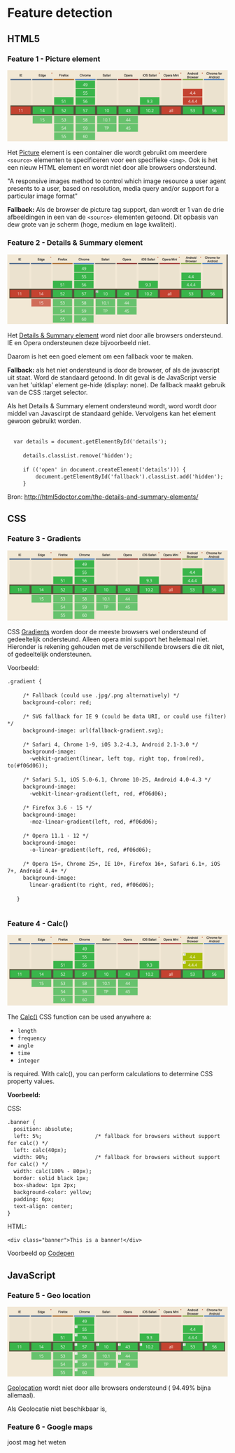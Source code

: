 # Feature detection

## HTML5

### Feature 1 - Picture element

 ![alt text](images-readme/f1.png "Can i use")

Het [Picture](https://developer.mozilla.org/en/docs/Web/HTML/Element/picture) element is een container die wordt gebruikt om
 meerdere `<source>` elementen te specificeren voor een specifieke `<img>`.
 Ook is het een nieuw HTML element en wordt niet door alle browsers ondersteund.
 
 "A responsive images method to control which image resource a user agent presents to a user, based on resolution, media query and/or support for a particular image format"
 
 **Fallback:** Als de browser de picture tag support, dan wordt er 1 van de drie afbeeldingen in een van de `<source>` elementen getoond. Dit
 opbasis van dew grote van je scherm (hoge, medium en lage kwaliteit).
  
 
 ### Feature 2 - Details & Summary element
 
 ![alt text](images-readme/f2.png "Can i use")
 
 Het [Details & Summary element]() word niet door alle browsers ondersteund. IE en Opera ondersteunen deze bijvoorbeeld
  niet.
  
  Daarom is het een goed element om een fallback voor te maken.
  
  **Fallback:** als het niet ondersteund is door de browser, of als de javascript uit staat. Word de standaard getoond. In dit geval
  is de JavaScript versie van het 'uitklap' element ge-hide (display: none). De fallback maakt gebruik van de
  CSS :target selector.
  
  Als het Details & Summary element ondersteund wordt, word wordt door middel van Javascirpt de standaard gehide. Vervolgens kan het element gewoon gebruikt worden.
  
  ```
  
    var details = document.getElementById('details');
   
       details.classList.remove('hidden');
   
       if (('open' in document.createElement('details'))) {
           document.getElementById('fallback').classList.add('hidden');
       }
```

 Bron: http://html5doctor.com/the-details-and-summary-elements/
 
 ## CSS
 
 ### Feature 3 - Gradients
 
  ![alt text](images-readme/f3.png "Can i use")
 
 CSS [Gradients](https://css-tricks.com/css3-gradients/) worden door de meeste browsers wel ondersteund of gedeeltelijk ondersteund.
 Alleen opera mini support het helemaal niet. Hieronder is rekening gehouden met de verschillende browsers die dit niet, of gedeeltelijk
 ondersteunen.
 
 Voorbeeld:
 
 ```
 .gradient {
      
      /* Fallback (could use .jpg/.png alternatively) */
      background-color: red;
    
      /* SVG fallback for IE 9 (could be data URI, or could use filter) */
      background-image: url(fallback-gradient.svg); 
    
      /* Safari 4, Chrome 1-9, iOS 3.2-4.3, Android 2.1-3.0 */
      background-image:
        -webkit-gradient(linear, left top, right top, from(red), to(#f06d06));
      
      /* Safari 5.1, iOS 5.0-6.1, Chrome 10-25, Android 4.0-4.3 */
      background-image:
        -webkit-linear-gradient(left, red, #f06d06);
    
      /* Firefox 3.6 - 15 */
      background-image:
        -moz-linear-gradient(left, red, #f06d06);
    
      /* Opera 11.1 - 12 */
      background-image:
        -o-linear-gradient(left, red, #f06d06);
    
      /* Opera 15+, Chrome 25+, IE 10+, Firefox 16+, Safari 6.1+, iOS 7+, Android 4.4+ */
      background-image:
        linear-gradient(to right, red, #f06d06);
    
    }
    
```

### Feature 4 - Calc()

 ![alt text](images-readme/f4.png "Can i use")
 
 The [Calc()](https://developer.mozilla.org/en/docs/Web/CSS/calc) CSS function can be used anywhere a:
 
 - `length`
 - `frequency`
 - `angle`
 - `time`
 - `integer`
 
 is required. With calc(), you can perform calculations to determine CSS property values.

**Voorbeeld:**

CSS:
```
.banner {
  position: absolute;
  left: 5%;                 /* fallback for browsers without support for calc() */
  left: calc(40px);
  width: 90%;               /* fallback for browsers without support for calc() */
  width: calc(100% - 80px);
  border: solid black 1px;
  box-shadow: 1px 2px;
  background-color: yellow;
  padding: 6px;
  text-align: center;
}
```
HTML:
```
<div class="banner">This is a banner!</div>
```

Voorbeeld op [Codepen](http://codepen.io/pierman1/pen/vxjQjv)

## JavaScript

### Feature 5 - Geo location

 ![alt text](images-readme/f5.png "Can i use")

[Geolocation]() wordt niet door alle browsers ondersteund (	94.49% bijna allemaal).

Als Geolocatie niet beschikbaar is,

### Feature 6 - Google maps


joost mag het weten
